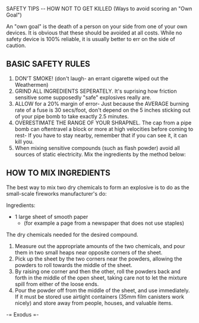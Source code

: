 SAFETY TIPS --  HOW NOT TO GET KILLED   (Ways to avoid scoring an "Own Goal")

An "own goal" is the death of a person on your side from one of
your own devices. It is obvious that these should be avoided at all
costs. While no safety device is 100% reliable, it is usually better to
err on the side of caution.

## BASIC SAFETY RULES

1. DON'T SMOKE!  (don't laugh- an errant cigarette wiped out the Weathermen)
2. GRIND ALL INGREDIENTS SEPERATELY. It's suprising how friction sensitive
    some supposedly "safe" explosives really are.
3. ALLOW for a 20% margin of error- Just because the AVERAGE burning rate of a
    fuse is 30 secs/foot, don't depend on the 5 inches sticking out of your
    pipe bomb to take exactly 2.5 minutes.
4. OVERESTIMATE THE RANGE OF YOUR SHRAPNEL. The cap from a pipe bomb can
    oftentravel a block or more at high velocities before coming to rest- If
    you have to stay nearby, remember that if you can see it, it can kill you.
5. When mixing sensitive compounds (such as flash powder) avoid all sources of
   static electricity. Mix the ingredients by the method below:

## HOW TO MIX INGREDIENTS 

The best way to mix two dry chemicals to form an explosive is to do as
the small-scale fireworks manufacturer's do:

Ingredients:

* 1 large sheet of smooth paper
  * (for example a page from a newspaper that does not use staples)

The dry chemicals needed for the desired compound.

1. Measure out the appropriate amounts of the two chemicals, and pour them in
    two small heaps near opposite corners of the sheet.
2. Pick up the sheet by the two corners near the powders, allowing the powders
    to  roll towards the middle of the sheet.
3. By raising one corner and then the other, roll the powders back and forth
    in the middle of the open sheet, taking care not to let the mixture spill
    from either of the loose ends.
4. Pour the powder off from the middle of the sheet, and use immediately. If
    it must be stored use airtight containers (35mm film canisters work
    nicely) and store away from people, houses, and valuable items.

-= Exodus =-


